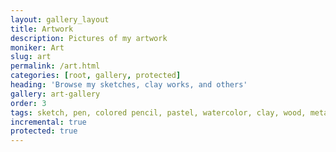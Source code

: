 ```yaml
---
layout: gallery_layout
title: Artwork
description: Pictures of my artwork
moniker: Art
slug: art
permalink: /art.html
categories: [root, gallery, protected]
heading: 'Browse my sketches, clay works, and others'
gallery: art-gallery
order: 3
tags: sketch, pen, colored pencil, pastel, watercolor, clay, wood, metal, canvas, paper, linocut, metal, origami, sculpture, doodle
incremental: true
protected: true
---
```


<!-- # Art page -->
<!-- pagination: true -->
